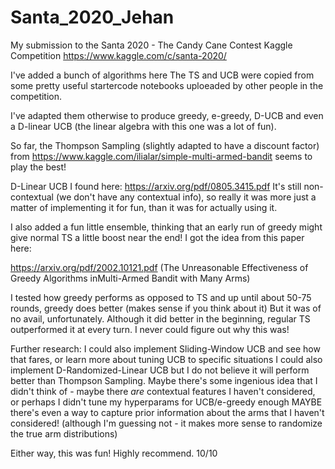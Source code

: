 # Santa_2020_Jehan
My submission to the Santa 2020 - The Candy Cane Contest Kaggle Competition
https://www.kaggle.com/c/santa-2020/



I've added a bunch of algorithms here
The TS and UCB were copied from some pretty useful startercode notebooks uploeaded by other people in the competition.

I've adapted them otherwise to produce greedy, e-greedy, D-UCB and even a D-linear UCB (the linear algebra with this one was a lot of fun).

So far, the Thompson Sampling (slightly adapted to have a discount factor) from https://www.kaggle.com/ilialar/simple-multi-armed-bandit
seems to play the best!



D-Linear UCB I found here:
https://arxiv.org/pdf/0805.3415.pdf
It's still non-contextual (we don't have any contextual info), so really it was more just a matter of implementing it for fun, than it was for actually using it.

I also added a fun little ensemble, thinking that an early run of greedy might give normal TS a little boost near the end! 
I got the idea from this paper here: 

https://arxiv.org/pdf/2002.10121.pdf
(The Unreasonable Effectiveness of Greedy Algorithms inMulti-Armed Bandit with Many Arms)

I tested how greedy performs as opposed to TS and up until about 50-75 rounds, greedy does better (makes sense if you think about it)
But it was of no avail, unfortunately. Although it did better in the beginning, regular TS outperformed it at every turn. I never could figure out why this was!



Further research:
I could also implement Sliding-Window UCB and see how that fares, or learn more about tuning UCB to specific situations
I could also implement D-Randomized-Linear UCB but I do not believe it will perform better than Thompson Sampling.
Maybe there's some ingenious idea that I didn't think of - maybe there *are* contextual features I haven't considered, or perhaps I didn't tune my hyperparams for UCB/e-greedy enough
MAYBE there's even a way to capture prior information about the arms that I haven't considered! (although I'm guessing not - it makes more sense to randomize the true arm distributions)

Either way, this was fun!
Highly recommend. 10/10


